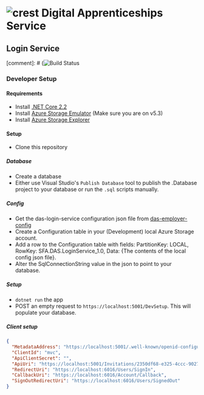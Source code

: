 # ![crest](https://assets.publishing.service.gov.uk/government/assets/crests/org_crest_27px-916806dcf065e7273830577de490d5c7c42f36ddec83e907efe62086785f24fb.png) Digital Apprenticeships Service

##  Login Service

[comment]: # (![Build Status](https://sfa-gov-uk.visualstudio.com/_apis/public/build/definitions/c39e0c0b-7aff-4606-b160-3566f3bbce23/1496/badge)

### Developer Setup

#### Requirements

- Install [.NET Core 2.2](https://www.microsoft.com/net/download)
- Install [Azure Storage Emulator](https://go.microsoft.com/fwlink/?linkid=717179&clcid=0x409) (Make sure you are on v5.3)
- Install [Azure Storage Explorer](http://storageexplorer.com/)

#### Setup

- Clone this repository

##### Database

- Create a database
- Either use Visual Studio's `Publish Database` tool to publish the .Database project to your database or run the `.sql` scripts manually.

##### Config

- Get the das-login-service configuration json file from [das-employer-config](https://github.com/SkillsFundingAgency/das-employer-config/blob/master/das-login-service/SFA.DAS.LoginService.json)
- Create a Configuration table in your (Development) local Azure Storage account.
- Add a row to the Configuration table with fields: PartitionKey: LOCAL, RowKey: SFA.DAS.LoginService_1.0, Data: {The contents of the local config json file}.
- Alter the SqlConnectionString value in the json to point to your database.

##### Setup
- `dotnet run` the app
- POST an empty request to `https://localhost:5001/DevSetup`.  This will populate your database.


##### Client setup

```json
{
  "MetadataAddress": "https://localhost:5001/.well-known/openid-configuration",
  "ClientId": "mvc",
  "ApiClientSecret": "",
  "ApiUri": "https://localhost:5001/Invitations/2350df68-e325-4ccc-9027-e1051e48d4a7",   <- This GUID needs to be the Id of the record in LoginService.Clients table
  "RedirectUri": "https://localhost:6016/Users/SignIn",
  "CallbackUri": "https://localhost:6016/Account/Callback",
  "SignOutRedirectUri": "https://localhost:6016/Users/SignedOut"
}
  ```